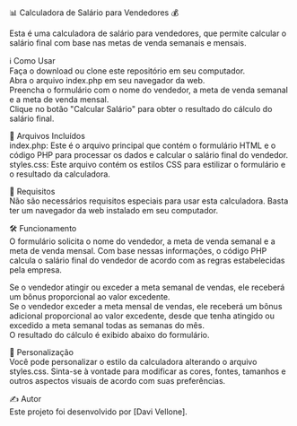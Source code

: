 📊 Calculadora de Salário para Vendedores 💰  

Esta é uma calculadora de salário para vendedores, que permite calcular o salário final com base nas metas de venda semanais e mensais.  

ℹ️ Como Usar  
Faça o download ou clone este repositório em seu computador.  
Abra o arquivo index.php em seu navegador da web.  
Preencha o formulário com o nome do vendedor, a meta de venda semanal e a meta de venda mensal.  
Clique no botão "Calcular Salário" para obter o resultado do cálculo do salário final.  

📁 Arquivos Incluídos  
index.php: Este é o arquivo principal que contém o formulário HTML e o código PHP para processar os dados e calcular o salário final do vendedor.
styles.css: Este arquivo contém os estilos CSS para estilizar o formulário e o resultado da calculadora.  

🔧 Requisitos  
Não são necessários requisitos especiais para usar esta calculadora. Basta ter um navegador da web instalado em seu computador.  

🛠️ Funcionamento  
O formulário solicita o nome do vendedor, a meta de venda semanal e a meta de venda mensal. Com base nessas informações, o código PHP calcula o salário final do vendedor de acordo com as regras estabelecidas pela empresa.  

Se o vendedor atingir ou exceder a meta semanal de vendas, ele receberá um bônus proporcional ao valor excedente.  
Se o vendedor exceder a meta mensal de vendas, ele receberá um bônus adicional proporcional ao valor excedente, desde que tenha atingido ou excedido a meta semanal todas as semanas do mês.  
O resultado do cálculo é exibido abaixo do formulário.  

🎨 Personalização  
Você pode personalizar o estilo da calculadora alterando o arquivo styles.css. Sinta-se à vontade para modificar as cores, fontes, tamanhos e outros aspectos visuais de acordo com suas preferências.  

✍️ Autor  
Este projeto foi desenvolvido por [Davi Vellone].  




